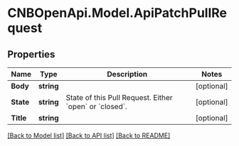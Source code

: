 # CNBOpenApi.Model.ApiPatchPullRequest

## Properties

Name | Type | Description | Notes
------------ | ------------- | ------------- | -------------
**Body** | **string** |  | [optional] 
**State** | **string** | State of this Pull Request. Either &#x60;open&#x60; or &#x60;closed&#x60;. | [optional] 
**Title** | **string** |  | [optional] 

[[Back to Model list]](../../README.md#documentation-for-models) [[Back to API list]](../../README.md#documentation-for-api-endpoints) [[Back to README]](../../README.md)

